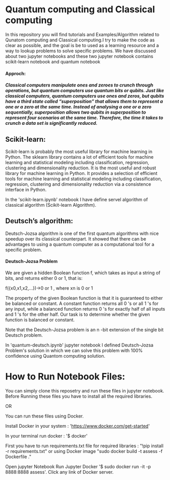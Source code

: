 # Quantum computing and Classical computing 
In this repository you will find tutorials and Examples/Algorithm related to Qunatom computing and Classical computing.I try to make the code as clear as possible, and the goal is be to used as a learning resource and a way to lookup problems to solve specific problems. We have discussed about two jupyter notebooks and these two jupyter notebook contains scikit-learn notebook and quantum notebook

#### Approch:
##### Classical computers manipulate ones and zeroes to crunch through operations, but quantum computers use quantum bits or qubits. Just like classical computers, quantum computers use ones and zeros, but qubits have a third state called “superposition” that allows them to represent a one or a zero at the same time. Instead of analysing a one or a zero sequentially, superposition allows two qubits in superposition to represent four scenarios at the same time. Therefore, the time it takes to crunch a data set is significantly reduced.

## Scikit-learn:
Scikit-learn is probably the most useful library for machine learning in Python. The sklearn library contains a lot of efficient tools for machine learning and statistical modeling including classification, regression, clustering and dimensionality reduction. It is the most useful and robust library for machine learning in Python. It provides a selection of efficient tools for machine learning and statistical modeling including classification, regression, clustering and dimensionality reduction via a consistence interface in Python.

In the 'scikit-learn.ipynb' notebook I have define servel algorithm of classical algorithm (Scikit-learn Algorithm).

## Deutsch’s algorithm:
Deutsch-Jozsa algorithm is one of the first quantum algorithms with nice speedup over its classical counterpart. It showed that there can be advantages to using a quantum computer as a computational tool for a specific problem.

#### Deutsch-Jozsa Problem 
We are given a hidden Boolean function f, which takes as input a string of bits, and returns either 0 or 1, that is:

f({x0,x1,x2,...})→0 or 1 , where xn is 0 or 1
 
The property of the given Boolean function is that it is guaranteed to either be balanced or constant. A constant function returns all 0 's or all  1 's for any input, while a balanced function returns 0 's for exactly half of all inputs and 1 's for the other half. Our task is to determine whether the given function is balanced or constant.

Note that the Deutsch-Jozsa problem is an n -bit extension of the single bit Deutsch problem.

In 'quantum-deutsch.ipynb' jupyter notebook I defined Deutsch-Jozsa Problem's solution in which we can solve this problem with 100% confidence using Quantom computing solution.

# How to Run Notebook Files:
You can simply clone this reposetry and run these files in jupyter notebook. Before Running these files you have to install all the required libraries.

OR

You can run these files using Docker.

Install Docker in your system : 'https://www.docker.com/get-started'

In your terminal run docker : '$ docker'

First you have to run requirements.txt file for required libraries :
"!pip install -r requirements.txt" or using Docker image "sudo docker build -t assess -f Dockerfile ."

Open jupyter Notebook
Run Jupyter Docker '$ sudo docker run -it -p 8888:8888 assess'. Click any link of Docker server.
